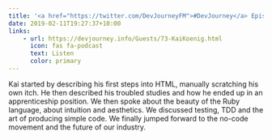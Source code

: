 ```yaml
---
title: '<a href="https://twitter.com/DevJourneyFM">#DevJourney</a> Episode #73 with <a href="https://twitter.com/timothep">@timothep</a>'
date: 2019-02-11T19:27:37+10:00
links:
    - url: https://devjourney.info/Guests/73-KaiKoenig.html
      icon: fas fa-podcast
      text: Listen
      color: primary
---
```


Kai started by describing his first steps into HTML, manually scratching his own itch. He then described his troubled studies and how he ended up in an apprenticeship position. We then spoke about the beauty of the Ruby language, about intuition and aesthetics. We discussed testing, TDD and the art of producing simple code. We finally jumped forward to the no-code movement and the future of our industry.
